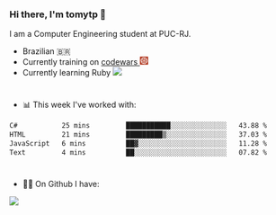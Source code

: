 ### Hi there, I'm tomytp 👋

I am a Computer Engineering student at PUC-RJ.
- Brazilian 🇧🇷
- Currently training on  <a href="https://www.codewars.com/" target="_blank"> codewars </a><img src="Images/codewars.svg" width="15"/>
- Currently learning Ruby  <img src="https://upload.wikimedia.org/wikipedia/commons/7/73/Ruby_logo.svg" width="15"/>

#
- 📊 This week I've worked with:
<!--START_SECTION:waka-->
```text
C#           25 mins         ███████████░░░░░░░░░░░░░░   43.88 % 
HTML         21 mins         █████████▒░░░░░░░░░░░░░░░   37.03 % 
JavaScript   6 mins          ██▓░░░░░░░░░░░░░░░░░░░░░░   11.28 % 
Text         4 mins          ██░░░░░░░░░░░░░░░░░░░░░░░   07.82 % 
```
<!--END_SECTION:waka-->

#
- :man_technologist: On Github I have:

<img height="200em" src="https://github-readme-stats.vercel.app/api?username=tomytp&show_icons=true&hide_border=true&&count_private=true&include_all_commits=true&theme=material-palenight&hide_title=true" />  
